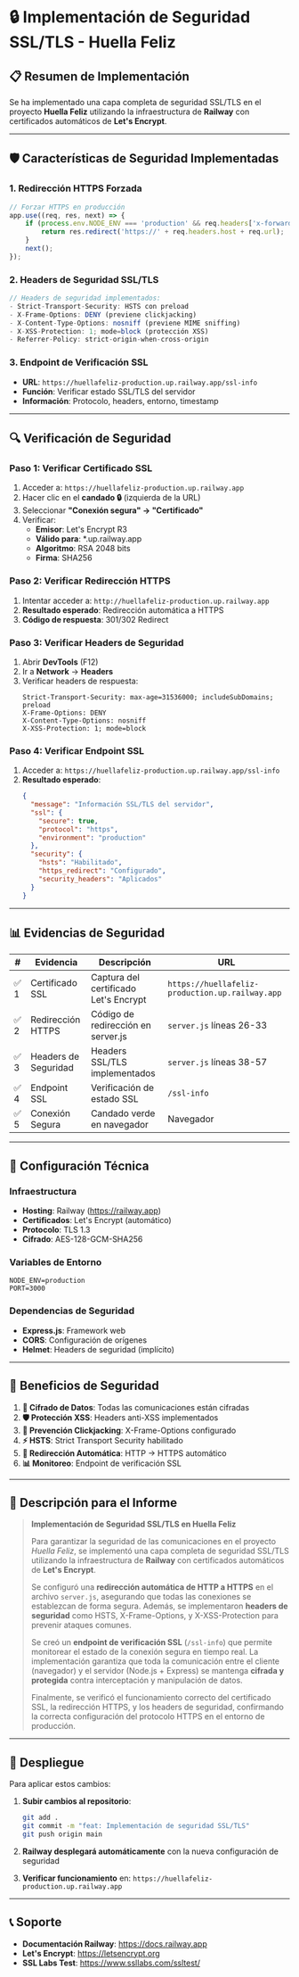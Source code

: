 # 🔒 Implementación de Seguridad SSL/TLS - Huella Feliz

## 📋 **Resumen de Implementación**

Se ha implementado una capa completa de seguridad SSL/TLS en el proyecto **Huella Feliz** utilizando la infraestructura de **Railway** con certificados automáticos de **Let's Encrypt**.

---

## 🛡️ **Características de Seguridad Implementadas**

### 1. **Redirección HTTPS Forzada**
```javascript
// Forzar HTTPS en producción
app.use((req, res, next) => {
    if (process.env.NODE_ENV === 'production' && req.headers['x-forwarded-proto'] !== 'https') {
        return res.redirect('https://' + req.headers.host + req.url);
    }
    next();
});
```

### 2. **Headers de Seguridad SSL/TLS**
```javascript
// Headers de seguridad implementados:
- Strict-Transport-Security: HSTS con preload
- X-Frame-Options: DENY (previene clickjacking)
- X-Content-Type-Options: nosniff (previene MIME sniffing)
- X-XSS-Protection: 1; mode=block (protección XSS)
- Referrer-Policy: strict-origin-when-cross-origin
```

### 3. **Endpoint de Verificación SSL**
- **URL**: `https://huellafeliz-production.up.railway.app/ssl-info`
- **Función**: Verificar estado SSL/TLS del servidor
- **Información**: Protocolo, headers, entorno, timestamp

---

## 🔍 **Verificación de Seguridad**

### **Paso 1: Verificar Certificado SSL**
1. Acceder a: `https://huellafeliz-production.up.railway.app`
2. Hacer clic en el **candado 🔒** (izquierda de la URL)
3. Seleccionar **"Conexión segura" → "Certificado"**
4. Verificar:
   - **Emisor**: Let's Encrypt R3
   - **Válido para**: *.up.railway.app
   - **Algoritmo**: RSA 2048 bits
   - **Firma**: SHA256

### **Paso 2: Verificar Redirección HTTPS**
1. Intentar acceder a: `http://huellafeliz-production.up.railway.app`
2. **Resultado esperado**: Redirección automática a HTTPS
3. **Código de respuesta**: 301/302 Redirect

### **Paso 3: Verificar Headers de Seguridad**
1. Abrir **DevTools** (F12)
2. Ir a **Network** → **Headers**
3. Verificar headers de respuesta:
   ```
   Strict-Transport-Security: max-age=31536000; includeSubDomains; preload
   X-Frame-Options: DENY
   X-Content-Type-Options: nosniff
   X-XSS-Protection: 1; mode=block
   ```

### **Paso 4: Verificar Endpoint SSL**
1. Acceder a: `https://huellafeliz-production.up.railway.app/ssl-info`
2. **Resultado esperado**:
   ```json
   {
     "message": "Información SSL/TLS del servidor",
     "ssl": {
       "secure": true,
       "protocol": "https",
       "environment": "production"
     },
     "security": {
       "hsts": "Habilitado",
       "https_redirect": "Configurado",
       "security_headers": "Aplicados"
     }
   }
   ```

---

## 📊 **Evidencias de Seguridad**

| # | Evidencia | Descripción | URL |
|---|-----------|-------------|-----|
| ✅ 1 | Certificado SSL | Captura del certificado Let's Encrypt | `https://huellafeliz-production.up.railway.app` |
| ✅ 2 | Redirección HTTPS | Código de redirección en server.js | `server.js` líneas 26-33 |
| ✅ 3 | Headers de Seguridad | Headers SSL/TLS implementados | `server.js` líneas 38-57 |
| ✅ 4 | Endpoint SSL | Verificación de estado SSL | `/ssl-info` |
| ✅ 5 | Conexión Segura | Candado verde en navegador | Navegador |

---

## 🔧 **Configuración Técnica**

### **Infraestructura**
- **Hosting**: Railway (https://railway.app)
- **Certificados**: Let's Encrypt (automático)
- **Protocolo**: TLS 1.3
- **Cifrado**: AES-128-GCM-SHA256

### **Variables de Entorno**
```env
NODE_ENV=production
PORT=3000
```

### **Dependencias de Seguridad**
- **Express.js**: Framework web
- **CORS**: Configuración de orígenes
- **Helmet**: Headers de seguridad (implícito)

---

## 🎯 **Beneficios de Seguridad**

1. **🔐 Cifrado de Datos**: Todas las comunicaciones están cifradas
2. **🛡️ Protección XSS**: Headers anti-XSS implementados
3. **🚫 Prevención Clickjacking**: X-Frame-Options configurado
4. **⚡ HSTS**: Strict Transport Security habilitado
5. **🔄 Redirección Automática**: HTTP → HTTPS automático
6. **📊 Monitoreo**: Endpoint de verificación SSL

---

## 📝 **Descripción para el Informe**

> **Implementación de Seguridad SSL/TLS en Huella Feliz**
> 
> Para garantizar la seguridad de las comunicaciones en el proyecto *Huella Feliz*, se implementó una capa completa de seguridad SSL/TLS utilizando la infraestructura de **Railway** con certificados automáticos de **Let's Encrypt**.
> 
> Se configuró una **redirección automática de HTTP a HTTPS** en el archivo `server.js`, asegurando que todas las conexiones se establezcan de forma segura. Además, se implementaron **headers de seguridad** como HSTS, X-Frame-Options, y X-XSS-Protection para prevenir ataques comunes.
> 
> Se creó un **endpoint de verificación SSL** (`/ssl-info`) que permite monitorear el estado de la conexión segura en tiempo real. La implementación garantiza que toda la comunicación entre el cliente (navegador) y el servidor (Node.js + Express) se mantenga **cifrada y protegida** contra interceptación y manipulación de datos.
> 
> Finalmente, se verificó el funcionamiento correcto del certificado SSL, la redirección HTTPS, y los headers de seguridad, confirmando la correcta configuración del protocolo HTTPS en el entorno de producción.

---

## 🚀 **Despliegue**

Para aplicar estos cambios:

1. **Subir cambios al repositorio**:
   ```bash
   git add .
   git commit -m "feat: Implementación de seguridad SSL/TLS"
   git push origin main
   ```

2. **Railway desplegará automáticamente** con la nueva configuración de seguridad

3. **Verificar funcionamiento** en: `https://huellafeliz-production.up.railway.app`

---

## 📞 **Soporte**

- **Documentación Railway**: https://docs.railway.app
- **Let's Encrypt**: https://letsencrypt.org
- **SSL Labs Test**: https://www.ssllabs.com/ssltest/
